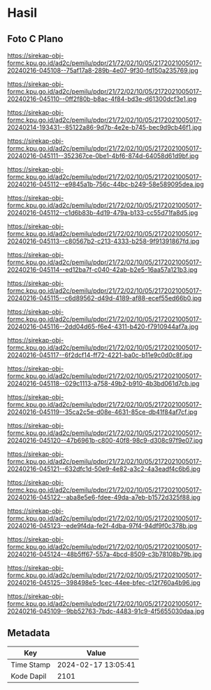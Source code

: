 # Hasil

## Foto C Plano

https://sirekap-obj-formc.kpu.go.id/ad2c/pemilu/pdpr/21/72/02/10/05/2172021005017-20240216-045108--75af17a8-289b-4e07-9f30-fd150a235769.jpg

https://sirekap-obj-formc.kpu.go.id/ad2c/pemilu/pdpr/21/72/02/10/05/2172021005017-20240216-045110--0ff2f80b-b8ac-4f84-bd3e-d61300dcf3e1.jpg

https://sirekap-obj-formc.kpu.go.id/ad2c/pemilu/pdpr/21/72/02/10/05/2172021005017-20240214-193431--85122a86-9d7b-4e2e-b745-bec9d9cb46f1.jpg

https://sirekap-obj-formc.kpu.go.id/ad2c/pemilu/pdpr/21/72/02/10/05/2172021005017-20240216-045111--352367ce-0be1-4bf6-874d-64058d61d9bf.jpg

https://sirekap-obj-formc.kpu.go.id/ad2c/pemilu/pdpr/21/72/02/10/05/2172021005017-20240216-045112--e9845a1b-756c-44bc-b249-58e589095dea.jpg

https://sirekap-obj-formc.kpu.go.id/ad2c/pemilu/pdpr/21/72/02/10/05/2172021005017-20240216-045112--c1d6b83b-4d19-479a-b133-cc55d71fa8d5.jpg

https://sirekap-obj-formc.kpu.go.id/ad2c/pemilu/pdpr/21/72/02/10/05/2172021005017-20240216-045113--c80567b2-c213-4333-b258-9f91391867fd.jpg

https://sirekap-obj-formc.kpu.go.id/ad2c/pemilu/pdpr/21/72/02/10/05/2172021005017-20240216-045114--ed12ba7f-c040-42ab-b2e5-16aa57a121b3.jpg

https://sirekap-obj-formc.kpu.go.id/ad2c/pemilu/pdpr/21/72/02/10/05/2172021005017-20240216-045115--c6d89562-d49d-4189-af88-ecef55ed66b0.jpg

https://sirekap-obj-formc.kpu.go.id/ad2c/pemilu/pdpr/21/72/02/10/05/2172021005017-20240216-045116--2dd04d65-f6e4-4311-b420-f7910944af7a.jpg

https://sirekap-obj-formc.kpu.go.id/ad2c/pemilu/pdpr/21/72/02/10/05/2172021005017-20240216-045117--6f2dcf14-ff72-4221-ba0c-b11e9c0d0c8f.jpg

https://sirekap-obj-formc.kpu.go.id/ad2c/pemilu/pdpr/21/72/02/10/05/2172021005017-20240216-045118--029c1113-a758-49b2-b910-4b3bd061d7cb.jpg

https://sirekap-obj-formc.kpu.go.id/ad2c/pemilu/pdpr/21/72/02/10/05/2172021005017-20240216-045119--35ca2c5e-d08e-4631-85ce-db41f84af7cf.jpg

https://sirekap-obj-formc.kpu.go.id/ad2c/pemilu/pdpr/21/72/02/10/05/2172021005017-20240216-045120--47b6961b-c800-40f8-98c9-d308c97f9e07.jpg

https://sirekap-obj-formc.kpu.go.id/ad2c/pemilu/pdpr/21/72/02/10/05/2172021005017-20240216-045121--632dfc1d-50e9-4e82-a3c2-4a3eadf4c6b6.jpg

https://sirekap-obj-formc.kpu.go.id/ad2c/pemilu/pdpr/21/72/02/10/05/2172021005017-20240216-045122--aba8e5e6-fdee-49da-a7eb-b1572d325f88.jpg

https://sirekap-obj-formc.kpu.go.id/ad2c/pemilu/pdpr/21/72/02/10/05/2172021005017-20240216-045123--ede9f4da-fe2f-4dba-97f4-94df9f0c378b.jpg

https://sirekap-obj-formc.kpu.go.id/ad2c/pemilu/pdpr/21/72/02/10/05/2172021005017-20240216-045124--48b5ff67-557a-4bcd-8509-c3b78108b79b.jpg

https://sirekap-obj-formc.kpu.go.id/ad2c/pemilu/pdpr/21/72/02/10/05/2172021005017-20240216-045125--398498e5-1cec-44ee-bfec-c12f760a4b96.jpg

https://sirekap-obj-formc.kpu.go.id/ad2c/pemilu/pdpr/21/72/02/10/05/2172021005017-20240216-045109--9bb52763-7bdc-4483-91c9-4f5655030daa.jpg


## Metadata

| Key        | Value               |
| ---------- | ------------------- |
| Time Stamp | 2024-02-17 13:05:41 |
| Kode Dapil | 2101                |



